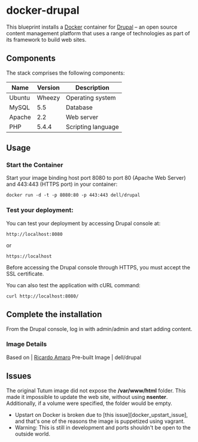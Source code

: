 # docker-drupal
This blueprint installs a [Docker](http://docker.io) container for [Drupal](https://www.drupal.org/) – an open source content management platform that uses a range of technologies as part of its framework to build web sites.

## Components
The stack comprises the following components:

Name       | Version    | Description
-----------|------------|------------------------------
Ubuntu     | Wheezy     | Operating system
MySQL      | 5.5        | Database
Apache     | 2.2        | Web server
PHP        | 5.4.4      | Scripting language


## Usage

### Start the Container
Start your image binding host port 8080 to port 80 (Apache Web Server) and 443:443 (HTTPS port) in your container:

    docker run -d -t -p 8080:80 -p 443:443 dell/drupal

### Test your deployment:

You can test your deployment by accessing Drupal console at:

    http://localhost:8080
    
 or
 
    https://localhost
    
Before accessing the Drupal console through HTTPS, you must accept the SSL certificate.

You can also test the application with cURL command:

    curl http://localhost:8080/


## Complete the installation
From the Drupal console, log in with admin/admin and start adding content.


### Image Details

Based on          | [Ricardo Amaro](https://github.com/ricardoamaro/docker-drupal.git)
Pre-built Image   | dell/drupal


<a name="issues"></a>
## Issues
The original Tutum image did not expose the **/var/www/html** folder. This made it impossible to update the web site, without using **nsenter**. Additionally, if a volume were specified, the folder would be empty.
* Upstart on Docker is broken due to [this issue][docker_upstart_issue], and that's one of the reasons the image is puppetized using vagrant.
* Warning: This is still in development and ports shouldn't be open to the outside world.

